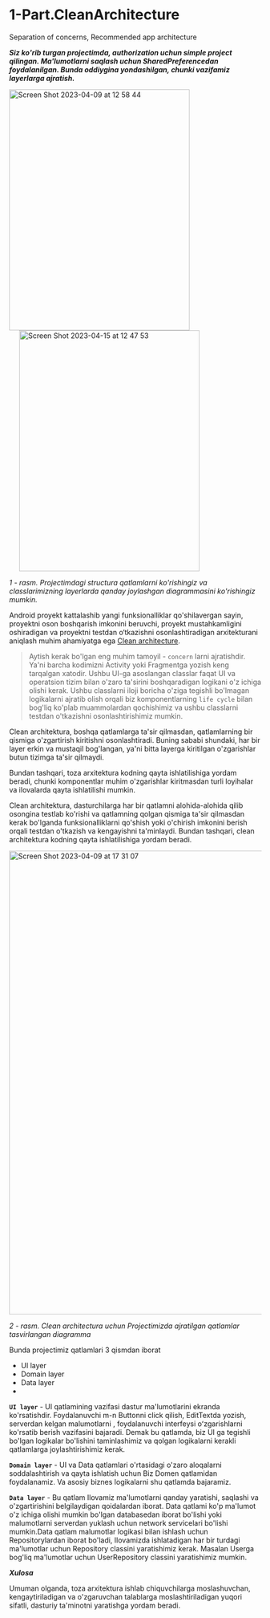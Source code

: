 # 1-Part.CleanArchitecture
Separation of concerns, Recommended app architecture

***Siz ko'rib turgan projectimda, authorization uchun simple project qilingan. Ma'lumotlarni saqlash uchun SharedPreferencedan foydalanilgan. Bunda oddiygina yondashilgan, chunki vazifamiz layerlarga ajratish.***

<img width="360" height="480" alt="Screen Shot 2023-04-09 at 12 58 44" src="https://user-images.githubusercontent.com/77477995/230761313-5dcf0953-ce38-409b-94b2-570a55a865a5.png"> <img hspace="20" width="360" height="480" alt="Screen Shot 2023-04-15 at 12 47 53" src="https://user-images.githubusercontent.com/77477995/232197173-3e675faf-4722-424a-9799-f7538856613f.png">

*1 - rasm. Projectimdagi structura qatlamlarni ko'rishingiz va classlarimizning layerlarda qanday joylashgan diagrammasini ko'rishingiz mumkin.*

Android proyekt kattalashib yangi funksionalliklar qo'shilavergan sayin, proyektni oson boshqarish imkonini beruvchi, proyekt mustahkamligini oshiradigan va proyektni testdan o‘tkazishni osonlashtiradigan arxitekturani aniqlash muhim ahamiyatga ega [Clean architecture](https://developer.android.com/topic/architecture).
>
> Aytish kerak bo'lgan eng muhim tamoyil - ```concern``` larni ajratishdir. Ya'ni barcha kodimizni Activity yoki Fragmentga yozish keng tarqalgan xatodir. Ushbu UI-ga asoslangan classlar faqat UI va operatsion tizim bilan o'zaro ta'sirini boshqaradigan logikani o'z ichiga olishi kerak. Ushbu classlarni iloji boricha o'ziga tegishli bo'lmagan logikalarni ajratib olish orqali biz komponentlarning ```life cycle``` bilan bog'liq ko'plab muammolardan qochishimiz va ushbu classlarni testdan o'tkazishni osonlashtirishimiz mumkin. 

Clean architektura, boshqa qatlamlarga ta'sir qilmasdan, qatlamlarning bir qismiga o'zgartirish kiritishni osonlashtiradi. Buning sababi shundaki, har bir layer erkin va mustaqil bog'langan, ya'ni bitta layerga kiritilgan o'zgarishlar butun tizimga ta'sir qilmaydi.

Bundan tashqari, toza arxitektura kodning qayta ishlatilishiga yordam beradi, chunki komponentlar muhim o'zgarishlar kiritmasdan turli loyihalar va ilovalarda qayta ishlatilishi mumkin.

Clean architektura, dasturchilarga har bir qatlamni alohida-alohida qilib osongina testlab ko'rishi va qatlamning qolgan qismiga ta'sir qilmasdan kerak bo'lganda funksionalliklarni qo'shish yoki o'chirish imkonini berish orqali testdan o'tkazish va kengayishni ta'minlaydi. Bundan tashqari, clean architektura kodning qayta ishlatilishiga yordam beradi.

<img width="924" alt="Screen Shot 2023-04-09 at 17 31 07" src="https://user-images.githubusercontent.com/77477995/230772618-f20f53d1-815f-49ab-861c-85d30f584842.png">

*2 - rasm. Clean architectura uchun Projectimizda ajratilgan qatlamlar tasvirlangan diagramma*

Bunda projectimiz qatlamlari 3 qismdan iborat
- UI layer
- Domain layer
- Data layer
- 
**```UI layer```** - UI qatlamining vazifasi dastur ma'lumotlarini ekranda ko'rsatishdir. Foydalanuvchi m-n Buttonni click qilish, EditTextda yozish, serverdan kelgan malumotlarni , foydalanuvchi interfeysi oʻzgarishlarni ko'rsatib berish vazifasini bajaradi. Demak bu qatlamda, biz UI ga tegishli bo'lgan logikalar bo'lishini taminlashimiz va qolgan logikalarni kerakli qatlamlarga joylashtirishimiz kerak.

**```Domain layer```** - UI va Data qatlamlari o'rtasidagi o'zaro aloqalarni soddalashtirish va qayta ishlatish uchun Biz Domen qatlamidan foydalanamiz. Va asosiy biznes logikalarni shu qatlamda bajaramiz.

**```Data layer```** - Bu qatlam Ilovamiz ma'lumotlarni qanday yaratishi, saqlashi va o'zgartirishini belgilaydigan qoidalardan iborat.
Data qatlami ko'p ma'lumot o'z ichiga olishi mumkin bo'lgan databasedan iborat bo'lishi yoki malumotlarni serverdan yuklash uchun network servicelari bo'lishi mumkin.Data qatlam malumotlar logikasi bilan ishlash uchun Repositorylardan iborat bo'ladi, Ilovamizda ishlatadigan har bir turdagi ma'lumotlar uchun Repository classini yaratishimiz kerak. Masalan Userga bog'liq ma'lumotlar uchun UserRepository classini yaratishimiz mumkin.

***Xulosa***

Umuman olganda, toza arxitektura ishlab chiquvchilarga moslashuvchan, kengaytiriladigan va o'zgaruvchan talablarga moslashtiriladigan yuqori sifatli, dasturiy ta'minotni yaratishga yordam beradi.
